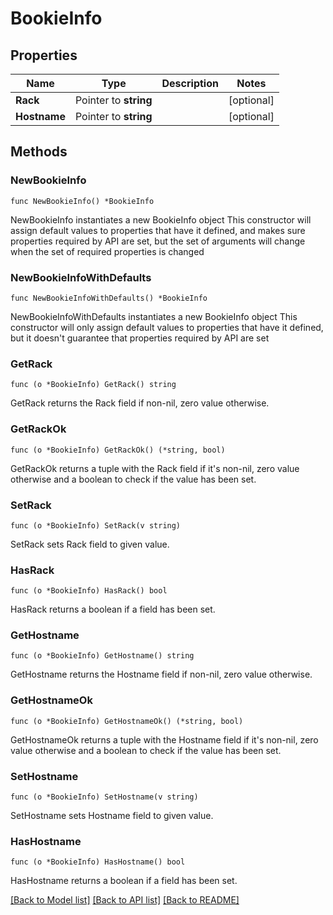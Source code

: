 # BookieInfo

## Properties

Name | Type | Description | Notes
------------ | ------------- | ------------- | -------------
**Rack** | Pointer to **string** |  | [optional] 
**Hostname** | Pointer to **string** |  | [optional] 

## Methods

### NewBookieInfo

`func NewBookieInfo() *BookieInfo`

NewBookieInfo instantiates a new BookieInfo object
This constructor will assign default values to properties that have it defined,
and makes sure properties required by API are set, but the set of arguments
will change when the set of required properties is changed

### NewBookieInfoWithDefaults

`func NewBookieInfoWithDefaults() *BookieInfo`

NewBookieInfoWithDefaults instantiates a new BookieInfo object
This constructor will only assign default values to properties that have it defined,
but it doesn't guarantee that properties required by API are set

### GetRack

`func (o *BookieInfo) GetRack() string`

GetRack returns the Rack field if non-nil, zero value otherwise.

### GetRackOk

`func (o *BookieInfo) GetRackOk() (*string, bool)`

GetRackOk returns a tuple with the Rack field if it's non-nil, zero value otherwise
and a boolean to check if the value has been set.

### SetRack

`func (o *BookieInfo) SetRack(v string)`

SetRack sets Rack field to given value.

### HasRack

`func (o *BookieInfo) HasRack() bool`

HasRack returns a boolean if a field has been set.

### GetHostname

`func (o *BookieInfo) GetHostname() string`

GetHostname returns the Hostname field if non-nil, zero value otherwise.

### GetHostnameOk

`func (o *BookieInfo) GetHostnameOk() (*string, bool)`

GetHostnameOk returns a tuple with the Hostname field if it's non-nil, zero value otherwise
and a boolean to check if the value has been set.

### SetHostname

`func (o *BookieInfo) SetHostname(v string)`

SetHostname sets Hostname field to given value.

### HasHostname

`func (o *BookieInfo) HasHostname() bool`

HasHostname returns a boolean if a field has been set.


[[Back to Model list]](../README.md#documentation-for-models) [[Back to API list]](../README.md#documentation-for-api-endpoints) [[Back to README]](../README.md)


